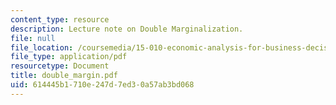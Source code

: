 ```yaml
---
content_type: resource
description: Lecture note on Double Marginalization.
file: null
file_location: /coursemedia/15-010-economic-analysis-for-business-decisions-fall-2004/614445b1710e247d7ed30a57ab3bd068_double_margin.pdf
file_type: application/pdf
resourcetype: Document
title: double_margin.pdf
uid: 614445b1-710e-247d-7ed3-0a57ab3bd068
---
```


